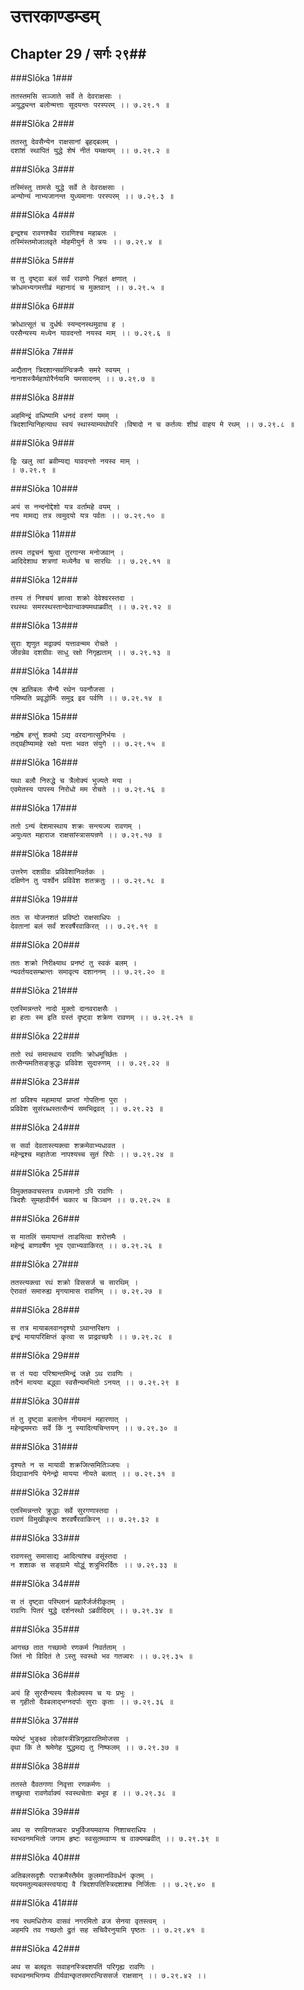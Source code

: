 उत्तरकाण्डम्डम्
===============================


## Chapter 29  / सर्गः २९##


###Slōka 1###


    ततस्तमसि सञ्जाते सर्वे ते देवराक्षसाः ।
    अयुद्ध्यन्त बलोन्मत्ताः सूदयन्तः परस्परम् ।। ७.२९.१ ॥


###Slōka 2###


    ततस्तु देवसैन्येन राक्षसानां बृहद्बलम् ।
    दशांशं स्थापितं युद्धे शेषं नीतं यमक्षयम् ।। ७.२९.२ ॥


###Slōka 3###


    तस्मिंस्तु तामसे युद्धे सर्वे ते देवराक्षसाः ।
    अन्योन्यं नाभ्यजानन्त युध्यमानाः परस्परम् ।। ७.२९.३ ॥


###Slōka 4###


    इन्द्रश्च रावणश्चैव रावणिश्च महाबलः ।
    तस्मिंस्तमोजालवृते मोहमीयुर्न ते त्रयः ।। ७.२९.४ ॥


###Slōka 5###


    स तु दृष्ट्वा बलं सर्वं रावणो निहतं क्षणात् ।
    क्रोधमभ्यगमत्तीव्रं महानादं च मुक्तवान् ।। ७.२९.५ ॥


###Slōka 6###


    क्रोधात्सूतं च दुर्धर्षः स्यन्दनस्थमुवाच ह ।
    परसैन्यस्य मध्येन यावदन्तो नयस्व माम् ।। ७.२९.६ ॥


###Slōka 7###


    अद्यैतान् त्रिदशान्सर्वान्विक्रमैः समरे स्वयम् ।
    नानाशस्त्रैर्महाघोरैर्नयामि यमसादनम् ।। ७.२९.७ ॥


###Slōka 8###


    अहमिन्द्रं वधिष्यामि धनदं वरुणं यमम् ।
    त्रिदशान्विनिहत्याथ स्वयं स्थास्याम्यथोपरि ।विषादो न च कर्तव्यः शीघ्रं वाहय मे रथम् ।। ७.२९.८ ॥


###Slōka 9###


    द्विः खलु त्वां ब्रवीम्यद्य यावदन्तो नयस्व माम् ।
    । ७.२९.९ ॥


###Slōka 10###


    अयं स नन्दनोद्देशो यत्र वर्तामहे वयम् ।
    नय मामद्य तत्र त्वमुदयो यत्र पर्वतः ।। ७.२९.१० ॥


###Slōka 11###


    तस्य तद्वचनं श्रुत्वा तुरगान्स मनोजवान् ।
    आदिदेशाथ शत्रणां मध्येनैव च सारथिः ।। ७.२९.११ ॥


###Slōka 12###


    तस्य तं निश्चयं ज्ञात्वा शक्रो देवेश्वरस्तदा ।
    रथस्थः समरस्थस्तान्देवान्वाक्यमथाब्रवीत् ।। ७.२९.१२ ॥


###Slōka 13###


    सुराः शृणुत मद्वाक्यं यत्तावन्मम रोचते ।
    जीवन्नेव दशग्रीवः साधु रक्षो निगृह्यताम् ।। ७.२९.१३ ॥


###Slōka 14###


    एष ह्यतिबलः सैन्यै रथेन पवनौजसा ।
    गमिष्यति प्रवृद्धोर्मिः समुद्र इव पर्वणि ।। ७.२९.१४ ॥


###Slōka 15###


    नह्येष हन्तुं शक्यो ऽद्य वरदानात्सुनिर्भयः ।
    तद्ग्रहीष्यामहे रक्षो यत्ता भवत संयुगे ।। ७.२९.१५ ॥


###Slōka 16###


    यथा बलौ निरुद्धे च त्रैलोक्यं भुज्यते मया ।
    एवमेतस्य पापस्य निरोधो मम रोचते ।। ७.२९.१६ ॥


###Slōka 17###


    ततो ऽन्यं देशमास्थाय शक्रः सन्त्यज्य रावणम् ।
    अयुध्यत महाराज राक्षसांस्त्रासयन्रणे ।। ७.२९.१७ ॥


###Slōka 18###


    उत्तरेण दशग्रीवः प्रविवेशानिवर्तकः ।
    दक्षिणेन तु पार्श्वेन प्रविवेश शतक्रतुः ।। ७.२९.१८ ॥


###Slōka 19###


    ततः स योजनशतं प्रविष्टो राक्षसाधिपः ।
    देवतानां बलं सर्वं शरवर्षैरवाकिरत् ।। ७.२९.१९ ॥


###Slōka 20###


    ततः शक्रो निरीक्ष्याथ प्रनष्टं तु स्वकं बलम् ।
    न्यवर्तयदसम्भ्रान्तः समावृत्य दशाननम् ।। ७.२९.२० ॥


###Slōka 21###


    एतस्मिन्नन्तरे नादो मुक्तो दानवराक्षसैः ।
    हा हताः स्म इति ग्रस्तं दृष्ट्वा शक्रेण रावणम् ।। ७.२९.२१ ॥


###Slōka 22###


    ततो रथं समास्थाय रावणिः क्रोधमूर्च्छितः ।
    तत्सैन्यमतिसङ्क्रुद्धः प्रविवेश सुदारुणम् ।। ७.२९.२२ ॥


###Slōka 23###


    तां प्रविश्य महामायां प्राप्तां गोपतिना पुरा ।
    प्रविवेश सुसंरब्धस्तत्सैन्यं समभिद्रवत् ।। ७.२९.२३ ॥


###Slōka 24###


    स सर्वा देवतास्त्यक्त्वा शक्रमेवाभ्यधावत ।
    महेन्द्रश्च महातेजा नापश्यच्च सुतं रिपोः ।। ७.२९.२४ ॥


###Slōka 25###


    विमुक्तकवचस्तत्र वध्यमानो ऽपि रावणिः ।
    त्रिदशैः सुमहावीर्यैर्न चकार च किञ्चन ।। ७.२९.२५ ॥


###Slōka 26###


    स मातलिं समायान्तं ताडयित्वा शरोत्तमैः ।
    महेन्द्रं बाणवर्षेण भूय एवाभ्यवाकिरत् ।। ७.२९.२६ ॥


###Slōka 27###


    ततस्त्यक्त्वा रथं शक्रो विससर्ज च सारथिम् ।
    ऐरावतं समारुह्य मृगयामास रावणिम् ।। ७.२९.२७ ॥


###Slōka 28###


    स तत्र मायाबलवानदृश्यो ऽथान्तरिक्षगः ।
    इन्द्रं मायापरिक्षिप्तं कृत्वा स प्राद्रवच्छरैः ।। ७.२९.२८ ॥


###Slōka 29###


    स तं यदा परिश्रान्तमिन्द्रं जज्ञे ऽथ रावणिः ।
    तदैनं मायया बद्ध्वा स्वसैन्यमभितो ऽनयत् ।। ७.२९.२९ ॥


###Slōka 30###


    तं तु दृष्ट्वा बलात्तेन नीयमानं महारणात् ।
    महेन्द्रममराः सर्वे किं नु स्यादित्यचिन्तयन् ।। ७.२९.३० ॥


###Slōka 31###


    दृश्यते न स मायावी शक्रजित्समितिञ्जयः ।
    विद्यावानपि येनेन्द्रो मायया नीयते बलात् ।। ७.२९.३१ ॥


###Slōka 32###


    एतस्मिन्नन्तरे क्रुद्धाः सर्वे सुरगणास्तदा ।
    रावणं विमुखीकृत्य शरवर्षैरवाकिरन् ।। ७.२९.३२ ॥


###Slōka 33###


    रावणस्तु समासाद्य आदित्यांश्च वसूंस्तदा ।
    न शशाक स सङ्ग्रामे योद्धुं शत्रुभिरर्दितः ।। ७.२९.३३ ॥


###Slōka 34###


    स तं दृष्ट्वा परिम्लानं प्रहारैर्जर्जरीकृतम् ।
    रावणिः पितरं युद्धे दर्शनस्थो ऽब्रवीदिदम् ।। ७.२९.३४ ॥


###Slōka 35###


    आगच्छ तात गच्छामो रणकर्म निवर्तताम् ।
    जितं नो विदितं ते ऽस्तु स्वस्थो भव गतज्वरः ।। ७.२९.३५ ॥


###Slōka 36###


    अयं हि सुरसैन्यस्य त्रैलोक्यस्य च यः प्रभुः ।
    स गृहीतो दैवबलाद्भग्नदर्पाः सुराः कृताः ।। ७.२९.३६ ॥


###Slōka 37###


    यथेष्टं भुङ्क्ष्व लोकांस्त्रीन्निगृह्यारातिमोजसा ।
    वृथा किं ते श्रमेणेह युद्धमद्य तु निष्फलम् ।। ७.२९.३७ ॥


###Slōka 38###


    ततस्ते दैवतगणा निवृत्ता रणकर्मणः ।
    तच्छ्रुत्वा रावणेर्वाक्यं स्वस्थचेताः बभूव ह ।। ७.२९.३८ ॥


###Slōka 39###


    अथ स रणविगतज्वरः प्रभुर्विजयमवाप्य निशाचराधिपः ।
    स्वभवनमभितो जगाम हृष्टः स्वसुतमवाप्य च वाक्यमब्रवीत् ।। ७.२९.३९ ॥


###Slōka 40###


    अतिबलसदृशैः पराक्रमैस्तैर्मम कुलमानविवर्धनं कृतम् ।
    यदयमतुल्यबलस्त्वयाद्य वै त्रिदशपतिस्त्रिदशाश्च निर्जिताः ।। ७.२९.४० ॥


###Slōka 41###


    नय रथमधिरोप्य वासवं नगरमितो व्रज सेनया वृतस्त्वम् ।
    अहमपि तव गच्छतो द्रुतं सह सचिवैरनुयामि पृष्ठतः ।। ७.२९.४१ ॥


###Slōka 42###


    अथ स बलवृतः सवाहनस्त्रिदशपतिं परिगृह्य रावणिः ।
    स्वभवनमभिगम्य वीर्यवान्कृतसमरान्विससर्ज राक्षसान् ।। ७.२९.४२ ।।


